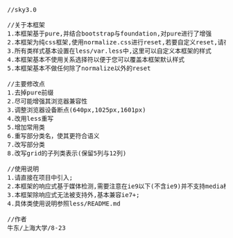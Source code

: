 <pre>
//sky3.0

//关于本框架
1.本框架基于pure,并结合bootstrap与foundation,对pure进行了增强
2.本框架为纯css框架,使用normalize.css进行reset,若要自定义reset,请在less/base.less中定义
3.所有类样式基本设置在less/var.less中,这里可以自定义本框架的样式
4.本框架基本不使用关系选择符以便于您可以覆盖本框架默认样式
5.本框架基本不做任何除了normalize以外的reset

//主要修改点
1.去掉pure前缀
2.尽可能增强其浏览器兼容性
3.调整浏览器设备断点(640px,1025px,1601px)
4.改用less重写
5.增加常用类
6.重写部分类名，使其更符合语义
7.改写部分类
8.改写grid的子列类表示(保留5列与12列)

//使用说明
1.请直接在项目中引入<link href="*/sky.css" rel="stylesheet"/>;
2.本框架的响应式基于媒体检测,需要注意在ie9以下(不含ie9)并不支持media检测,这时候可以引用外部js以解决,如response.js
3.本框架除响应式无法被支持外,基本兼容ie7+;
4.具体类使用说明参照less/README.md

//作者
牛东/上海大学/8-23
</pre>
